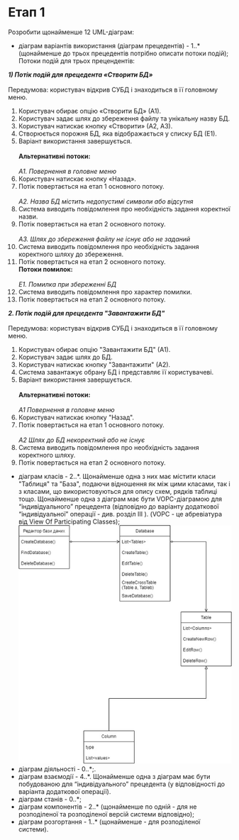 # Етап 1

Розробити щонайменше 12 UML-діаграм:

* діаграм варіантів використання (діаграм прецедентів) - 1..* (щонайменше до трьох прецедентів потрібно описати потоки подій);<br/>
Потоки подій для трьох прецендентів:<br/>

***1) Потік подій для прецедента «Створити БД»<br/><br/>***
Передумова: користувач відкрив СУБД і знаходиться в її головному меню.<br/>
1. Користувач обирає опцію «Створити БД» (А1).<br/>
2. Користувач задає шлях до збереження файлу та унікальну назву БД.<br/>
3. Користувач натискає кнопку «Створити» (А2, А3).<br/>
4. Створюється порожня БД, яка відображається у списку БД (Е1).<br/>
5. Варіант використання завершується.<br/><br/>
**Альтернативні потоки:<br/><br/>**
*А1. Повернення в головне меню<br/>*
1. Користувач натискає кнопку «Назад».<br/>
2. Потік повертається на етап 1 основного потоку.<br/><br/>
*А2. Назва БД містить недопустимі символи або відсутня<br/>*
1. Система виводить повідомлення про необхідність задання коректної назви.<br/>
2. Потік повертається на етап 2 основного потоку.<br/><br/>
*А3. Шлях до збереження файлу не існує або не заданий<br/>*
1. Система виводить повідомлення про необхідність задання коректного шляху до збереження.<br/>
2. Потік повертається на етап 2 основного потоку.<br/>
**Потоки помилок:<br/><br/>**
*Е1. Помилка при збереженні БД<br/>*
1. Система виводить повідомлення про характер помилки.<br/>
2. Потік повертається на етап 2 основного потоку.<br/>

***2. Потік подій для прецедента "Завантажити БД"<br/><br/>***
Передумова: користувач відкрив СУБД і знаходиться в її головному меню.<br/>
1. Користувач обирає опцію "Завантажити БД" (А1).<br/>
2. Користувач задає шлях до БД.<br/>
3. Користувач натискає кнопку "Завантажити" (А2).<br/>
4. Система завантажує обрану БД і представляє її користувачеві.<br/>
5. Варіант використання завершується.<br/><br/>
**Альтернативні потоки:<br/><br/>**
*А1 Повернення в головне меню<br/>*
1. Користувач натискає кнопку "Назад".<br/>
2. Потік повертається на етап 1 основного потоку.<br/><br/>
*А2 Шлях до БД некоректний або не існує<br/>*
1. Система виводить повідомлення про необхідність задання коректного шляху.<br/>
2. Потік повертається на етап 2 основного потоку.<br/>

* діаграм класів - 2..*. Щонайменше одна з них має містити класи "Таблиця" та "База", подаючи відношення як між цими класами, так і з класами, що використовуються для опису схем, рядків таблиці тощо. Щонайменше одна з діаграм має бути VOPC-діаграмою для “індивідуального” прецедента (відповідно до варіанту додаткової “індивідуальної” операції - див. розділ III ). (VOPC - це абревіатура від View Of Participating Classes);<br/>
![](/img/diag_class_1.jpg)
* діаграм діяльності - 0..*;.<br/>
* діаграм взаємодії - 4..*. Щонайменше одна з діаграм має бути побудованою для “індивідуального” прецедента (у відповідності до варіанта додаткової операції).<br/>
* діаграм станів - 0..*;<br/>
* діаграм компонентів - 2..* (щонайменше по одній - для не розподіленої та розподіленої версій системи відповідно);<br/>
* діаграм розгортання - 1..* (щонайменше - для розподіленої системи).<br/>
